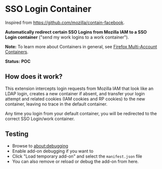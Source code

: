 # SSO Login Container

Inspired from <https://github.com/mozilla/contain-facebook>.

**Automatically redirect certain SSO Logins from Mozilla IAM to a SSO Login container** ("send my work logins to a work
container").

**Note:** To learn more about Containers in general, see [Firefox Multi-Account Containers](https://support.mozilla.org/kb/containers).

**Status:** **POC**

## How does it work?

This extension intercepts login requests from Mozilla IAM that look like an LDAP login, creates a new container if
absent, and transfer your login attempt and related cookies (IAM cookies and RP cookies) to the new container, leaving
no trace in the default container.

Any time you login from your default container, you will be redirected to the correct SSO Login/work container.

## Testing

- Browse to <about:debugging>
- Enable add-on debugging if you want to
- Click "Load temporary add-on" and select the `manifest.json` file
- You can also remove or reload or debug the add-on from here.
